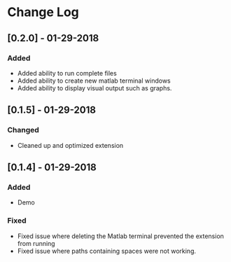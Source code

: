 # Change Log

## [0.2.0] - 01-29-2018

### Added
- Added ability to run complete files
- Added ability to create new matlab terminal windows
- Added ability to display visual output such as graphs.


## [0.1.5] - 01-29-2018

### Changed
- Cleaned up and optimized extension


## [0.1.4] - 01-29-2018

### Added
- Demo

### Fixed
- Fixed issue where deleting the Matlab terminal prevented the extension from running
- Fixed issue where paths containing spaces were not working.